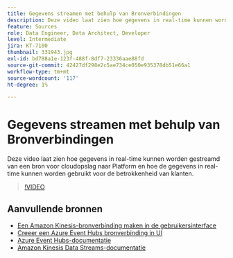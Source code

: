```yaml
---
title: Gegevens streamen met behulp van Bronverbindingen
description: Deze video laat zien hoe gegevens in real-time kunnen worden gestreamd van een bron voor cloudopslag naar Platform en hoe de gegevens in real-time kunnen worden gebruikt voor de betrokkenheid van klanten.
feature: Sources
role: Data Engineer, Data Architect, Developer
level: Intermediate
jira: KT-7100
thumbnail: 331943.jpg
exl-id: bd788a1e-123f-488f-8df7-23336aae88fd
source-git-commit: 42427df298e2c5ae734ce050e935378db51e66a1
workflow-type: tm+mt
source-wordcount: '117'
ht-degree: 1%

---
```


# Gegevens streamen met behulp van Bronverbindingen

Deze video laat zien hoe gegevens in real-time kunnen worden gestreamd van een bron voor cloudopslag naar Platform en hoe de gegevens in real-time kunnen worden gebruikt voor de betrokkenheid van klanten.


>[!VIDEO](https://video.tv.adobe.com/v/331943?quality=12&learn=on)

## Aanvullende bronnen

* [Een Amazon Kinesis-bronverbinding maken in de gebruikersinterface](https://experienceleague.adobe.com/docs/experience-platform/sources/ui-tutorials/create/cloud-storage/kinesis.html)
* [Creeer een Azure Event Hubs bronverbinding in UI](https://experienceleague.adobe.com/docs/experience-platform/sources/ui-tutorials/create/cloud-storage/eventhub.html)
* [Azure Event Hubs-documentatie](https://docs.microsoft.com/en-us/azure/event-hubs/)
* [Amazon Kinesis Data Streams-documentatie](https://docs.aws.amazon.com/kinesis/index.html)
